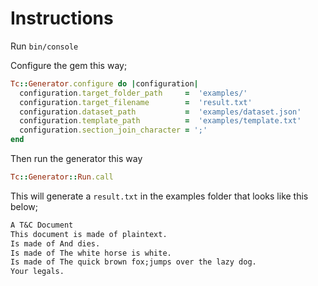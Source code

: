 # Instructions

Run `bin/console`

Configure the gem this way;

```ruby
Tc::Generator.configure do |configuration|
  configuration.target_folder_path     =  'examples/'
  configuration.target_filename        =  'result.txt'
  configuration.dataset_path           =  'examples/dataset.json'
  configuration.template_path          =  'examples/template.txt'
  configuration.section_join_character = ';'
end
```

Then run the generator this way

```ruby
Tc::Generator::Run.call
```

This will generate a `result.txt` in the examples folder that looks like this below;

```txt
A T&C Document
This document is made of plaintext.
Is made of And dies.
Is made of The white horse is white.
Is made of The quick brown fox;jumps over the lazy dog.
Your legals.
```
